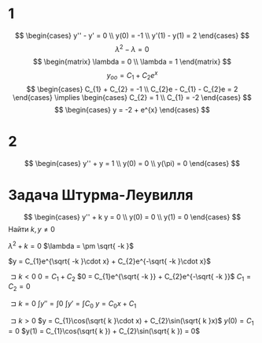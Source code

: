 # 1
$$
\begin{cases}
y'' - y' = 0 \\
y(0) = -1 \\
y'(1) - y(1) = 2
\end{cases}
$$
$$
\lambda^{2} - \lambda = 0
$$
$$
\begin{matrix}
\lambda = 0 \\
\lambda = 1
\end{matrix}
$$
$$
y_{oo} = C_{1} + C_{2}e^{x}
$$
$$
\begin{cases}
C_{1} + C_{2} = -1 \\
C_{2}e - C_{1} - C_{2}e = 2
\end{cases} \implies \begin{cases}
C_{2} = 1 \\
C_{1} = -2
\end{cases}
$$$$
\begin{cases}
y = -2 + e^{x}
\end{cases}
$$
# 2
$$
\begin{cases}
y'' + y = 1 \\
y(0) = 0 \\
y(\pi) = 0
\end{cases}
$$
# Задача Штурма-Леувилля
$$
\begin{cases}
y'' + k y = 0 \\
y(0) = 0 \\
y(1) = 0
\end{cases}
$$
Найти $k, y \neq 0$

$\lambda^{2} + k = 0$
$\lambda = \pm \sqrt{ -k }$

$y = C_{1}e^{\sqrt{ -k }\cdot x} + C_{2}e^{-\sqrt{ -k }\cdot x}$

$\sqsupset k < 0$
$0 = C_{1} + C_{2}$
$0 = C_{1}e^{\sqrt{ -k }} + C_{2}e^{-\sqrt{ -k }}$
$C_{1} = C_{2} = 0$

$\sqsupset k = 0$
$\int y'' = \int 0$
$\int y' = \int C_{0}$
$y = C_{0}x + C_{1}$

$\sqsupset k > 0$
$y = C_{1}\cos(\sqrt{ k }\cdot x) + C_{2}\sin(\sqrt{ k }x)$
$y(0) = C_{1} = 0$
$y(1) = C_{1}\cos(\sqrt{ k }) + C_{2}\sin(\sqrt{ k }) = 0$
